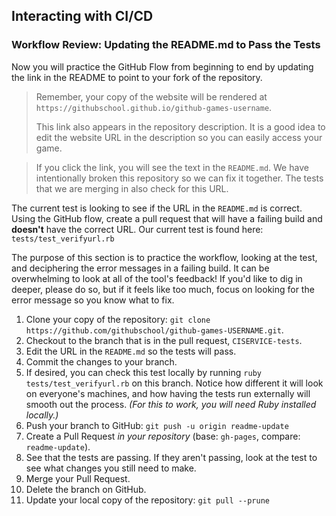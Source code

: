 ## Interacting with CI/CD

### Workflow Review: Updating the README.md to Pass the Tests

Now you will practice the GitHub Flow from beginning to end by updating the link in the README to point to your fork of the repository.

> Remember, your copy of the website will be rendered at `https://githubschool.github.io/github-games-username`.
>
> This link also appears in the repository description. It is a good idea to edit the website URL in the description so you can easily access your game.

> If you click the link, you will see the text in the `README.md`. We have intentionally broken this repository so we can fix it together. The tests that we are merging in also check for this URL.

The current test is looking to see if the URL in the `README.md` is correct. Using the GitHub flow, create a pull request that will have a failing build and **doesn't** have the correct URL. Our current test is found here: `tests/test_verifyurl.rb`

The purpose of this section is to practice the workflow, looking at the test, and deciphering the error messages in a failing build. It can be overwhelming to look at all of the tool's feedback! If you'd like to dig in deeper, please do so, but if it feels like too much, focus on looking for the error message so you know what to fix.


1. Clone your copy of the repository: `git clone https://github.com/githubschool/github-games-USERNAME.git`.
1. Checkout to the branch that is in the pull request, `CISERVICE-tests`.
1. Edit the URL in the `README.md` so the tests will pass.
1. Commit the changes to your branch.
1. If desired, you can check this test locally by running `ruby tests/test_verifyurl.rb` on this branch. Notice how different it will look on everyone's machines, and how having the tests run externally will smooth out the process. _(For this to work, you will need Ruby installed locally.)_
1. Push your branch to GitHub: `git push -u origin readme-update`
1. Create a Pull Request *in your repository* (base: `gh-pages`, compare: `readme-update`).
1. See that the tests are passing. If they aren't passing, look at the test to see what changes you still need to make.
1. Merge your Pull Request.
1. Delete the branch on GitHub.
1. Update your local copy of the repository: `git pull --prune`
